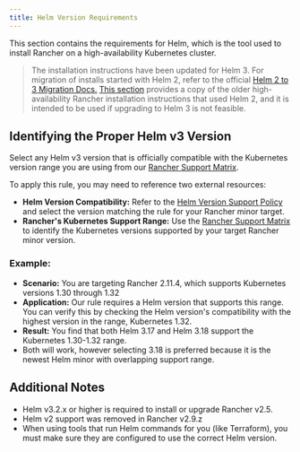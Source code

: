 ```yaml
---
title: Helm Version Requirements
---
```


<head>
  <link rel="canonical" href="https://ranchermanager.docs.rancher.com/getting-started/installation-and-upgrade/resources/helm-version-requirements"/>
</head>

This section contains the requirements for Helm, which is the tool used to install Rancher on a high-availability Kubernetes cluster.

> The installation instructions have been updated for Helm 3. For migration of installs started with Helm 2, refer to the official [Helm 2 to 3 Migration Docs.](https://helm.sh/blog/migrate-from-helm-v2-to-helm-v3/) [This section](https://github.com/rancher/rancher-docs/tree/main/archived_docs/en/version-2.0-2.4/getting-started/installation-and-upgrade/advanced-options/advanced-use-cases/helm2/helm2.md) provides a copy of the older high-availability Rancher installation instructions that used Helm 2, and it is intended to be used if upgrading to Helm 3 is not feasible.

<DeprecationHelm2 />

## Identifying the Proper Helm v3 Version

Select any Helm v3 version that is officially compatible with the Kubernetes version range you are using from our [Rancher Support Matrix](https://www.suse.com/suse-rancher/support-matrix/all-supported-versions).

To apply this rule, you may need to reference two external resources:
- **Helm Version Compatibility:** Refer to the [Helm Version Support Policy](https://helm.sh/docs/topics/version_skew/) and select the version matching the rule for your Rancher minor target.
- **Rancher's Kubernetes Support Range:** Use the [Rancher Support Matrix](https://www.suse.com/suse-rancher/support-matrix/all-supported-versions) to identify the Kubernetes versions supported by your target Rancher minor version.

### Example:
- **Scenario:** You are targeting Rancher 2.11.4, which supports Kubernetes versions 1.30 through 1.32
- **Application:** Our rule requires a Helm version that supports this range. You can verify this by checking the Helm version's compatibility with the highest version in the range, Kubernetes 1.32.
- **Result:** You find that both Helm 3.17 and Helm 3.18 support the Kubernetes 1.30-1.32 range.
- Both will work, however selecting 3.18 is preferred because it is the newest Helm minor with overlapping support range.

## Additional Notes

- Helm v3.2.x or higher is required to install or upgrade Rancher v2.5.
- Helm v2 support was removed in Rancher v2.9.z
- When using tools that run Helm commands for you (like Terraform), you must make sure they are configured to use the correct Helm version.
